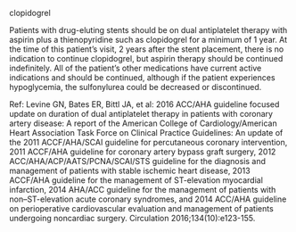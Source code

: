 clopidogrel

Patients with drug-eluting stents should be on dual antiplatelet therapy with aspirin plus a thienopyridine such as clopidogrel for a minimum of 1 year. At the time of this patient’s visit, 2 years after the stent placement, there is no indication to continue clopidogrel, but aspirin therapy should be continued indefinitely. All of the patient’s other medications have current active indications and should be continued, although if the patient experiences hypoglycemia, the sulfonylurea could be decreased or discontinued.

Ref: Levine GN, Bates ER, Bittl JA, et al: 2016 ACC/AHA guideline focused update on duration of dual antiplatelet therapy in patients with coronary artery disease: A report of the American College of Cardiology/American Heart Association Task Force on Clinical Practice Guidelines: An update of the 2011 ACCF/AHA/SCAI guideline for percutaneous coronary intervention, 2011 ACCF/AHA guideline for coronary artery bypass graft surgery, 2012 ACC/AHA/ACP/AATS/PCNA/SCAI/STS guideline for the diagnosis and management of patients with stable ischemic heart disease, 2013 ACCF/AHA guideline for the management of ST-elevation myocardial infarction, 2014 AHA/ACC guideline for the management of patients with non–ST-elevation acute coronary syndromes, and 2014 ACC/AHA guideline on perioperative cardiovascular evaluation and management of patients undergoing noncardiac surgery. Circulation 2016;134(10):e123-155.